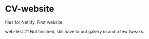 # CV-website
files for Netlify. First website 

web-test #1
Not finished, still have to put gallery in and a few tweaks.
